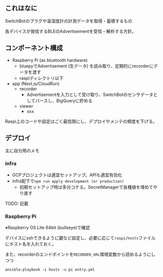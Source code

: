 ## これはなに
SwitchBotのプラグや温湿度計の計測データを取得・蓄積するもの

各デバイスが発信するBLEのAdvertisementを受信・解析する方針。

## コンポーネント構成
* Raspberry Pi (as bluetooth hardware)
  - bluepyでAdvertisement (生データ) を読み取り、定期的にrecorderにデータを渡す
  - raspiディレクトリ以下
* app (Next.js/CloudRun)
  - recorder
    - Advertisementを入力として受け取り、SwitchBotのセンサデータとしてパースし、BigQueryに貯める
  - viewer
    - xxx

Raspi上のコードや設定はごく最低限にし、デプロイやメンテの頻度を下げる。

## デプロイ
主に自分用のメモ

### infra
* GCPプロジェクトは適宜セットアップ。APIも適宜有効化
* infra配下で`npm run apply development (or production)`
  - 初期セットアップ時は多分コケる。SecretManagerで各種値を埋めてやり直す

TODO: 記載

### Raspberry Pi
※Raspberry OS Lite 64bit (bullseye)で確認

デバイスにsshできるように鍵など設定し、必要に応じて`raspi/hosts`ファイルにホスト名を入れておく。

また、recorderのエンドポイントを`RECORDER_URL`環境変数から読めるようにしつつ
```
ansible-playbook -i hosts -u pi entry.yml
```
